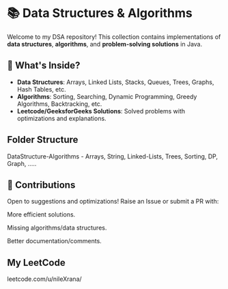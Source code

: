 # 📚 Data Structures & Algorithms

Welcome to my DSA repository! This collection contains implementations of **data structures**, **algorithms**, and **problem-solving solutions** in Java.  

## 🧠 What's Inside?  
- **Data Structures**: Arrays, Linked Lists, Stacks, Queues, Trees, Graphs, Hash Tables, etc.  
- **Algorithms**: Sorting, Searching, Dynamic Programming, Greedy Algorithms, Backtracking, etc.  
- **Leetcode/GeeksforGeeks Solutions**: Solved problems with optimizations and explanations. 

## Folder Structure
DataStructure-Algorithms - Arrays, String, Linked-Lists, Trees, Sorting, DP, Graph, .....

## 🤝 Contributions
Open to suggestions and optimizations! Raise an Issue or submit a PR with:

More efficient solutions.

Missing algorithms/data structures.

Better documentation/comments.

## My LeetCode
leetcode.com/u/nileXrana/

